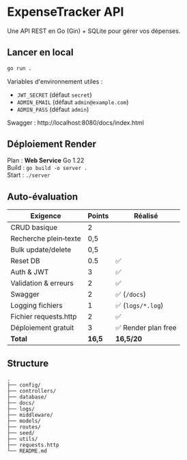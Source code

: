 
# ExpenseTracker API

Une API REST en Go (Gin) + SQLite pour gérer vos dépenses.

## Lancer en local

```bash
go run .
```

Variables d'environnement utiles :
- `JWT_SECRET` (défaut `secret`)
- `ADMIN_EMAIL` (défaut `admin@example.com`)
- `ADMIN_PASS` (défaut `admin`)

Swagger : http://localhost:8080/docs/index.html

## Déploiement Render

Plan : **Web Service** Go 1.22  
Build : `go build -o server .`  
Start : `./server`

## Auto‑évaluation

| Exigence | Points   | Réalisé |
|---|----------|-|
| CRUD basique | 2        | |
| Recherche plein‑texte | 0,5      | |
| Bulk update/delete | 0,5      | |
| Reset DB | 0.5      | ✅ |
| Auth & JWT | 3        | ✅ |
| Validation & erreurs | 2        | ✅ |
| Swagger | 2        | ✅ (`/docs`) |
| Logging fichiers | 1        | ✅ (`logs/*.log`) |
| Fichier requests.http | 2        | ✅ |
| Déploiement gratuit | 3        | ✅ Render plan free |
| **Total** | **16,5** | **16,5/20** |

## Structure

```
.
├── config/
├── controllers/
├── database/
├── docs/
├── logs/
├── middleware/
├── models/
├── routes/
├── seed/
├── utils/
├── requests.http
└── README.md
```